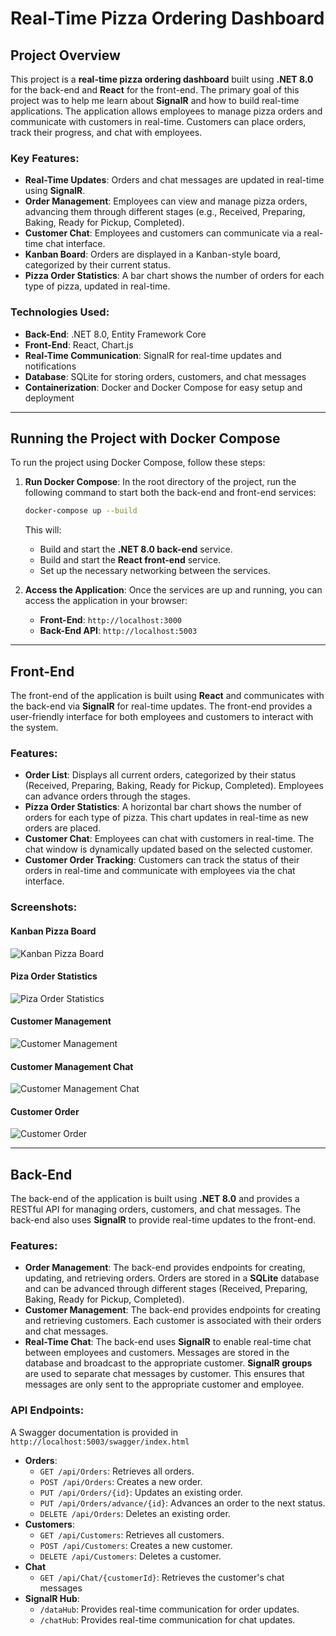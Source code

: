 # Real-Time Pizza Ordering Dashboard

## Project Overview

This project is a **real-time pizza ordering dashboard** built using **.NET 8.0** for the back-end and **React** for the front-end. The primary goal of this project was to help me learn about **SignalR** and how to build real-time applications. The application allows employees to manage pizza orders and communicate with customers in real-time. Customers can place orders, track their progress, and chat with employees.

### Key Features:

-   **Real-Time Updates**: Orders and chat messages are updated in real-time using **SignalR**.
-   **Order Management**: Employees can view and manage pizza orders, advancing them through different stages (e.g., Received, Preparing, Baking, Ready for Pickup, Completed).
-   **Customer Chat**: Employees and customers can communicate via a real-time chat interface.
-   **Kanban Board**: Orders are displayed in a Kanban-style board, categorized by their current status.
-   **Pizza Order Statistics**: A bar chart shows the number of orders for each type of pizza, updated in real-time.

### Technologies Used:

-   **Back-End**: .NET 8.0, Entity Framework Core
-   **Front-End**: React, Chart.js
-   **Real-Time Communication**: SignalR for real-time updates and notifications
-   **Database**: SQLite for storing orders, customers, and chat messages
-   **Containerization**: Docker and Docker Compose for easy setup and deployment

---

## Running the Project with Docker Compose

To run the project using Docker Compose, follow these steps:

1. **Run Docker Compose**:
   In the root directory of the project, run the following command to start both the back-end and front-end services:

    ```bash
    docker-compose up --build
    ```

    This will:

    - Build and start the **.NET 8.0 back-end** service.
    - Build and start the **React front-end** service.
    - Set up the necessary networking between the services.

2. **Access the Application**:
   Once the services are up and running, you can access the application in your browser:

    - **Front-End**: `http://localhost:3000`
    - **Back-End API**: `http://localhost:5003`

---

## Front-End

The front-end of the application is built using **React** and communicates with the back-end via **SignalR** for real-time updates. The front-end provides a user-friendly interface for both employees and customers to interact with the system.

### Features:

-   **Order List**: Displays all current orders, categorized by their status (Received, Preparing, Baking, Ready for Pickup, Completed). Employees can advance orders through the stages.
-   **Pizza Order Statistics**: A horizontal bar chart shows the number of orders for each type of pizza. This chart updates in real-time as new orders are placed.
-   **Customer Chat**: Employees can chat with customers in real-time. The chat window is dynamically updated based on the selected customer.
-   **Customer Order Tracking**: Customers can track the status of their orders in real-time and communicate with employees via the chat interface.

### Screenshots:

#### Kanban Pizza Board

![](./Docs/KanbanBoard.png "Kanban Pizza Board")

#### Piza Order Statistics

![](./Docs/Graph.png "Piza Order Statistics")

#### Customer Management

![](./Docs/CustomerManagement.png "Customer Management")

#### Customer Management Chat

![](./Docs/CustomerManagementChat.png "Customer Management Chat")

#### Customer Order

![](./Docs/CustomerOrder.png "Customer Order")

---

## Back-End

The back-end of the application is built using **.NET 8.0** and provides a RESTful API for managing orders, customers, and chat messages. The back-end also uses **SignalR** to provide real-time updates to the front-end.

### Features:

-   **Order Management**: The back-end provides endpoints for creating, updating, and retrieving orders. Orders are stored in a **SQLite** database and can be advanced through different stages (Received, Preparing, Baking, Ready for Pickup, Completed).
-   **Customer Management**: The back-end provides endpoints for creating and retrieving customers. Each customer is associated with their orders and chat messages.
-   **Real-Time Chat**: The back-end uses **SignalR** to enable real-time chat between employees and customers. Messages are stored in the database and broadcast to the appropriate customer. **SignalR groups** are used to separate chat messages by customer. This ensures that messages are only sent to the appropriate customer and employee.

### API Endpoints:

A Swagger documentation is provided in `http://localhost:5003/swagger/index.html`

-   **Orders**:
    -   `GET /api/Orders`: Retrieves all orders.
    -   `POST /api/Orders`: Creates a new order.
    -   `PUT /api/Orders/{id}`: Updates an existing order.
    -   `PUT /api/Orders/advance/{id}`: Advances an order to the next status.
    -   `DELETE /api/Orders`: Deletes an existing order.
-   **Customers**:
    -   `GET /api/Customers`: Retrieves all customers.
    -   `POST /api/Customers`: Creates a new customer.
    -   `DELETE /api/Customers`: Deletes a customer.
-   **Chat**
    -   `GET /api/Chat/{customerId}`: Retrieves the customer's chat messages
-   **SignalR Hub**:
    -   `/dataHub`: Provides real-time communication for order updates.
    -   `/chatHub`: Provides real-time communication for chat updates.
